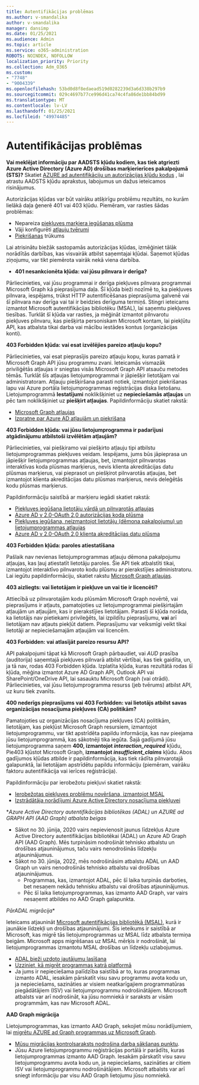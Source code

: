 ```yaml
---
title: Autentifikācijas problēmas
ms.author: v-smandalika
author: v-smandalika
manager: dansimp
ms.date: 01/25/2021
ms.audience: Admin
ms.topic: article
ms.service: o365-administration
ROBOTS: NOINDEX, NOFOLLOW
localization_priority: Priority
ms.collection: Adm_O365
ms.custom:
- "7748"
- "9004339"
ms.openlocfilehash: 53bd0d8f8edaead519d0282239d3a6d338b297b9
ms.sourcegitcommit: 029c4697b77ce996d41ca74c4fa86de1bb84bd99
ms.translationtype: MT
ms.contentlocale: lv-LV
ms.lasthandoff: 01/25/2021
ms.locfileid: "49974485"
---
```

# <a name="authentication-issues"></a>Autentifikācijas problēmas

**Vai meklējat informāciju par AADSTS kļūdu kodiem, kas tiek atgriezti Azure Active Directory (Azure AD) drošības marķierierīces pakalpojumā (STS)?** Skatiet [AZURE ad autentifikāciju un autorizācijas kļūdu kodus](https://docs.microsoft.com/azure/active-directory/develop/reference-aadsts-error-codes) , lai atrastu AADSTS kļūdu aprakstus, labojumus un dažus ieteicamos risinājumus.

Autorizācijas kļūdas var būt vairāku atšķirīgu problēmu rezultāts, no kurām lielākā daļa ģenerē 401 vai 403 kļūdu. Piemēram, var rasties šādas problēmas:

- Nepareiza [piekļuves marķiera iegūšanas plūsma](https://docs.microsoft.com/azure/active-directory/develop/authentication-vs-authorization) 
- Vāji konfigurēti [atļauju tvērumi](https://docs.microsoft.com/azure/active-directory/develop/v2-permissions-and-consent) 
- [Piekrišanas](https://docs.microsoft.com/azure/active-directory/develop/howto-convert-app-to-be-multi-tenant#understanding-user-and-admin-consent) trūkums

Lai atrisinātu biežāk sastopamās autorizācijas kļūdas, izmēģiniet tālāk norādītās darbības, kas visvairāk atbilst saņemtajai kļūdai. Saņemot kļūdas ziņojumu, var tikt piemērota vairāk nekā viena darbība.

- **401 nesankcionēta kļūda: vai jūsu pilnvara ir derīga?**

Pārliecinieties, vai jūsu programmai ir derīga piekļuves pilnvara programmai Microsoft Graph kā pieprasījuma daļa. Šī kļūda bieži nozīmē to, ka piekļuves pilnvara, iespējams, trūkst HTTP autentificēšanas pieprasījuma galvenē vai šī pilnvara nav derīga vai tai ir beidzies derīguma termiņš. Stingri ieteicams izmantot Microsoft autentifikācijas bibliotēku (MSAL), lai saņemtu piekļuves tiesības. Turklāt šī kļūda var rasties, ja mēģināt izmantot pilnvarotu piekļuves pilnvaru, kas piešķirta personiskam Microsoft kontam, lai piekļūtu API, kas atbalsta tikai darba vai mācību iestādes kontus (organizācijas konti).

**403 Forbidden kļūda: vai esat izvēlējies pareizo atļauju kopu?**

Pārliecinieties, vai esat pieprasījis pareizo atļauju kopu, kuras pamatā ir Microsoft Graph API jūsu programmu zvani. Ieteicamās vismazāk priviliģētās atļaujas ir sniegtas visās Microsoft Graph API atsauču metodes tēmās. Turklāt šīs atļaujas lietojumprogrammai ir jāpiešķir lietotājam vai administratoram. Atļauju piešķiršana parasti notiek, izmantojot piekrišanas lapu vai Azure portāla lietojumprogrammas reģistrācijas diska lietošanu. Lietojumprogrammā **Iestatījumi** noklikšķiniet uz **nepieciešamās atļaujas** un pēc tam noklikšķiniet uz **piešķirt atļaujas**. Papildinformāciju skatiet rakstā:

- [Microsoft Graph atļaujas](https://docs.microsoft.com/graph/permissions-reference) 
- [Izpratne par Azure AD atļaujām un piekrišana](https://docs.microsoft.com/azure/active-directory/develop/v2-permissions-and-consent)

**403 Forbidden kļūda: vai jūsu lietojumprogramma ir padarījusi atgādinājumu atbilstoši izvēlētām atļaujām?**

Pārliecinieties, vai piešķiramo vai piešķirto atļauju tipi atbilstu lietojumprogrammas piekļuves veidam. Iespējams, jums būs jāpieprasa un jāpiešķir lietojumprogrammas atļaujas, bet, izmantojot pilnvarotas interaktīvas koda plūsmas marķierus, nevis klienta akreditācijas datu plūsmas marķierus, vai pieprasot un piešķirot pilnvarotās atļaujas, bet izmantojot klienta akreditācijas datu plūsmas marķierus, nevis deleģētās kodu plūsmas marķierus.

Papildinformāciju saistībā ar marķieru iegādi skatiet rakstā:

- [Piekļuves iegūšana lietotāju vārdā un pilnvarotās atļaujas](https://docs.microsoft.com/graph/auth-v2-user) 
- [Azure AD v 2.0-OAuth 2,0 autorizācijas koda plūsma](https://docs.microsoft.com/azure/active-directory/develop/v2-oauth2-auth-code-flow) 
- [Piekļuves iegūšana, neizmantojot lietotāju (dēmona pakalpojumu) un lietojumprogrammas atļaujas](https://docs.microsoft.com/graph/auth-v2-service) 
- [Azure AD v 2.0-OAuth 2,0 klienta akreditācijas datu plūsma](https://docs.microsoft.com/azure/active-directory/develop/v2-oauth2-client-creds-grant-flow)

**403 Forbidden kļūda: paroles atiestatīšana**

Pašlaik nav nevienas lietojumprogrammas atļauju dēmona pakalpojumu atļaujas, kas ļauj atiestatīt lietotāju paroles. Šie API tiek atbalstīti tikai, izmantojot interaktīvo pilnvaroto kodu plūsmu ar pierakstījies administratoru. Lai iegūtu papildinformāciju, skatiet rakstu [Microsoft Graph atļaujas](https://docs.microsoft.com/graph/permissions-reference).

**403 aizliegts: vai lietotājam ir piekļuve un vai tie ir licencēti?**

Attiecībā uz pilnvarotajām kodu plūsmām Microsoft Graph novērtē, vai pieprasījums ir atļauts, pamatojoties uz lietojumprogrammai piešķirtajām atļaujām un atļaujām, kas ir pierakstījies lietotājam. Parasti šī kļūda norāda, ka lietotājs nav pietiekami privileģēts, lai izpildītu pieprasījumu, **vai** arī lietotājam nav atļauts piekļūt datiem. Pieprasījumu var veiksmīgi veikt tikai lietotāji ar nepieciešamajām atļaujām vai licencēm.

**403 Forbidden: vai atlasījāt pareizo resursu API?**

API pakalpojumi tāpat kā Microsoft Graph pārbaudiet, vai *AUD* prasība (auditorija) saņemtajā piekļuves pilnvarā atbilst vērtībai, kas tiek gaidīta, un, ja tā nav, rodas 403 Forbidden kļūda. Izplatīta kļūda, kuras rezultātā rodas šī kļūda, mēģina izmantot Azure AD Graph API, Outlook API vai SharePoint/OneDrive API, lai sasauktu Microsoft Graph (vai otrādi). Pārliecinieties, vai jūsu lietojumprogramma resurss (jeb tvērums) atbilst API, uz kuru tiek zvanīts.

**400 nederīgs pieprasījums vai 403 Forbidden: vai lietotājs atbilst savas organizācijas nosacījuma piekļuves (CA) politikām?**

Pamatojoties uz organizācijas nosacījuma piekļuves (CA) politikām, lietotājam, kas piekļūst Microsoft Graph resursiem, izmantojot lietojumprogrammu, var tikt apstrīdēta papildu informācija, kas nav pieejama jūsu lietojumprogrammā, kas sākotnēji tika iegūta. Šajā gadījumā jūsu lietojumprogramma saņem **400, izmantojot *interaction_required*** kļūdu, Pie403 kļūstot Microsoft Graph, **izmantojot *insufficient_claims*** kļūdu. Abos gadījumos kļūdas atbilde ir papildinformācija, kas tiek rādīta pilnvarotajā galapunktā, lai lietotājam apstrīdētu papildu informāciju (piemēram, vairāku faktoru autentifikācija vai ierīces reģistrācija).

Papildinformāciju par ierobežotu piekļuvi skatiet rakstā:

- [Ierobežotas piekļuves problēmu novēršana, izmantojot MSAL](https://docs.microsoft.com/azure/active-directory/develop/msal-error-handling-dotnet#conditional-access-and-claims-challenges) 
- [Izstrādātāja norādījumi Azure Active Directory nosacījuma piekļuvei](https://docs.microsoft.com/azure/active-directory/develop/v2-conditional-access-dev-guide)

**_Azure Active Directory autentifikācijas bibliotēkas (ADAL) un AZURE ad GRAPH API (AAD Graph) atbalsta beigas_*

- Sākot no 30. jūnija, 2020 vairs nepievienosit jaunus līdzekļus Azure Active Directory autentifikācijas bibliotēkai (ADAL) un Azure AD Graph API (AAD Graph). Mēs turpināsim nodrošināt tehnisko atbalstu un drošības atjauninājumus, taču vairs nenodrošinās līdzekļu atjauninājumus.
- Sākot no 30. jūnija, 2022, mēs nodrošināsim atbalstu ADAL un AAD Graph un vairs nenodrošinās tehnisko atbalstu vai drošības atjauninājumus.
    - Programmas, kas, izmantojot ADAL, pēc šī laika turpinās darboties, bet nesaņem nekādu tehnisku atbalstu vai drošības atjauninājumus.
    - Pēc šī laika lietojumprogrammas, kas izmanto AAD Graph, var vairs nesaņemt atbildes no AAD Graph galapunkta.

*PārADAL migrācija**

Ieteicams atjaunināt [Microsoft autentifikācijas bibliotēkā (MSAL)](https://docs.microsoft.com/azure/active-directory/develop/v2-overview), kurā ir jaunākie līdzekļi un drošības atjauninājumi. Šis ieteikums ir saistībā ar Microsoft, kas migrē tās lietojumprogrammas uz MSAL līdz atbalsta termiņa beigām. Microsoft apps migrēšanas uz MSAL mērķis ir nodrošināt, lai lietojumprogrammas izmantotu MSAL drošības un līdzekļu uzlabojumus.

- [ADAL bieži uzdoto jautājumu lasīšana](https://docs.microsoft.com/azure/active-directory/develop/msal-migration#frequently-asked-questions-faq) 
- [Uzziniet, kā migrēt programmas katrā platformā](https://docs.microsoft.com/azure/active-directory/develop/msal-migration#frequently-asked-questions-faq) 
- Ja jums ir nepieciešama palīdzība saistībā ar to, kuras programmas izmanto ADAL, iesakām pārskatīt visu savu programmu avota kodu un, ja nepieciešams, sazināties ar visiem neatkarīgajiem programmatūras piegādātājiem (ISV) vai lietojumprogrammu nodrošinātājiem. Microsoft atbalsts var arī nodrošināt, ka jūsu nomniekā ir saraksts ar visām programmām, kas nav Microsoft ADAL.

**AAD Graph migrācija**

Lietojumprogrammas, kas izmanto AAD Graph, sekojiet mūsu norādījumiem, lai [migrētu AZURE ad Graph programmas uz Microsoft Graph](https://docs.microsoft.com/graph/migrate-azure-ad-graph-planning-checklist?view=graph-rest-1.0&preserve-view=true).

- [Mūsu migrācijas kontrolsaraksts nodrošina darba sākšanas punktu](https://docs.microsoft.com/graph/migrate-azure-ad-graph-planning-checklist). 
- Jūsu Azure lietojumprogrammu reģistrācijas portālā ir parādīts, kuras lietojumprogrammas izmanto AAD Graph. Iesakām pārskatīt visu savu lietojumprogrammu avota kodu un, ja nepieciešams, sazināties ar citiem ISV vai lietojumprogrammu nodrošinātājiem. Microsoft atbalsts var arī sniegt informāciju par visu AAD Graph lietojumu jūsu nomniekā.

 










